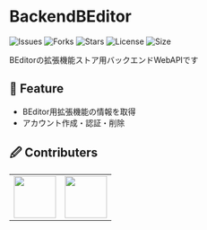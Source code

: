 # BackendBEditor
![Issues](https://img.shields.io/github/issues/b-editor/BackendBEditor)
![Forks](https://img.shields.io/github/forks/b-editor/BackendBEditor)
![Stars](https://img.shields.io/github/stars/b-editor/BackendBEditor)
![License](https://img.shields.io/github/license/b-editor/BackendBEditor)
![Size](https://img.shields.io/github/repo-size/b-editor/BackendBEditor)

BEditorの拡張機能ストア用バックエンドWebAPIです  
## 🌟 Feature
 - BEditor用拡張機能の情報を取得
 - アカウント作成・認証・削除
## 🖉 Contributers
|      |      |
| ---- | ---- |
|  <a href="https://twitter.com/indigo_san_"><img src="https://github.com/indigo-san.png" width="75" height="75"></img></a>  |  <a href="https://twitter.com/PC_YiB"><img src="https://github.com/YiB-PC.png" width="75" height="75"></img></a>  |
